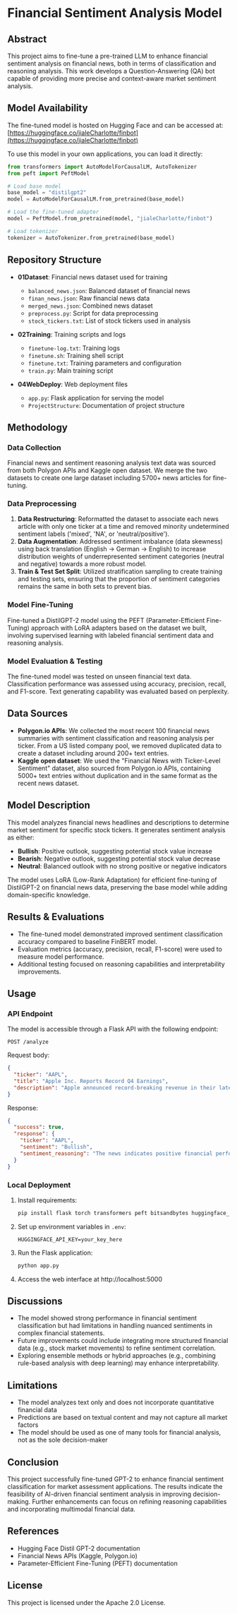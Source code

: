 # Financial Sentiment Analysis Model

## Abstract

This project aims to fine-tune a pre-trained LLM to enhance financial sentiment analysis on financial news, both in terms of classification and reasoning analysis. This work develops a Question-Answering (QA) bot capable of providing more precise and context-aware market sentiment analysis.

## Model Availability

The fine-tuned model is hosted on Hugging Face and can be accessed at:
[https://huggingface.co/jialeCharlotte/finbot](https://huggingface.co/jialeCharlotte/finbot)

To use this model in your own applications, you can load it directly:

```python
from transformers import AutoModelForCausalLM, AutoTokenizer
from peft import PeftModel

# Load base model
base_model = "distilgpt2"
model = AutoModelForCausalLM.from_pretrained(base_model)

# Load the fine-tuned adapter
model = PeftModel.from_pretrained(model, "jialeCharlotte/finbot")

# Load tokenizer
tokenizer = AutoTokenizer.from_pretrained(base_model)
```

## Repository Structure

- **01Dataset**: Financial news dataset used for training
  - `balanced_news.json`: Balanced dataset of financial news
  - `finan_news.json`: Raw financial news data
  - `merged_news.json`: Combined news dataset
  - `preprocess.py`: Script for data preprocessing
  - `stock_tickers.txt`: List of stock tickers used in analysis

- **02Training**: Training scripts and logs
  - `finetune-log.txt`: Training logs
  - `finetune.sh`: Training shell script
  - `finetune.txt`: Training parameters and configuration
  - `train.py`: Main training script

- **04WebDeploy**: Web deployment files
  - `app.py`: Flask application for serving the model
  - `ProjectStructure`: Documentation of project structure


## Methodology

### Data Collection
Financial news and sentiment reasoning analysis text data was sourced from both Polygon APIs and Kaggle open dataset. We merge the two datasets to create one large dataset including 5700+ news articles for fine-tuning.

### Data Preprocessing
1. **Data Restructuring**: Reformatted the dataset to associate each news article with only one ticker at a time and removed minority undetermined sentiment labels ('mixed', 'NA', or 'neutral/positive').
2. **Data Augmentation**: Addressed sentiment imbalance (data skewness) using back translation (English → German → English) to increase distribution weights of underrepresented sentiment categories (neutral and negative) towards a more robust model.
3. **Train & Test Set Split**: Utilized stratification sampling to create training and testing sets, ensuring that the proportion of sentiment categories remains the same in both sets to prevent bias.

### Model Fine-Tuning
Fine-tuned a DistilGPT-2 model using the PEFT (Parameter-Efficient Fine-Tuning) approach with LoRA adapters based on the dataset we built, involving supervised learning with labeled financial sentiment data and reasoning analysis.

### Model Evaluation & Testing
The fine-tuned model was tested on unseen financial text data. Classification performance was assessed using accuracy, precision, recall, and F1-score. Text generating capability was evaluated based on perplexity.

## Data Sources

- **Polygon.io APIs**: We collected the most recent 100 financial news summaries with sentiment classification and reasoning analysis per ticker. From a US listed company pool, we removed duplicated data to create a dataset including around 200+ text entries.
- **Kaggle open dataset**: We used the "Financial News with Ticker-Level Sentiment" dataset, also sourced from Polygon.io APIs, containing 5000+ text entries without duplication and in the same format as the recent news dataset.

## Model Description

This model analyzes financial news headlines and descriptions to determine market sentiment for specific stock tickers. It generates sentiment analysis as either:

- **Bullish**: Positive outlook, suggesting potential stock value increase
- **Bearish**: Negative outlook, suggesting potential stock value decrease
- **Neutral**: Balanced outlook with no strong positive or negative indicators

The model uses LoRA (Low-Rank Adaptation) for efficient fine-tuning of DistilGPT-2 on financial news data, preserving the base model while adding domain-specific knowledge.

## Results & Evaluations

- The fine-tuned model demonstrated improved sentiment classification accuracy compared to baseline FinBERT model.
- Evaluation metrics (accuracy, precision, recall, F1-score) were used to measure model performance.
- Additional testing focused on reasoning capabilities and interpretability improvements.

## Usage

### API Endpoint

The model is accessible through a Flask API with the following endpoint:

```
POST /analyze
```

Request body:
```json
{
  "ticker": "AAPL",
  "title": "Apple Inc. Reports Record Q4 Earnings",
  "description": "Apple announced record-breaking revenue in their latest earnings call, exceeding analyst expectations."
}
```

Response:
```json
{
  "success": true,
  "response": {
    "ticker": "AAPL",
    "sentiment": "Bullish",
    "sentiment_reasoning": "The news indicates positive financial performance with record-breaking revenue that exceeded analyst expectations, suggesting strong business momentum."
  }
}
```

### Local Deployment

1. Install requirements:
   ```bash
   pip install flask torch transformers peft bitsandbytes huggingface_hub flask-cors
   ```

2. Set up environment variables in `.env`:
   ```
   HUGGINGFACE_API_KEY=your_key_here
   ```

3. Run the Flask application:
   ```bash
   python app.py
   ```

4. Access the web interface at http://localhost:5000

## Discussions

- The model showed strong performance in financial sentiment classification but had limitations in handling nuanced sentiments in complex financial statements.
- Future improvements could include integrating more structured financial data (e.g., stock market movements) to refine sentiment correlation.
- Exploring ensemble methods or hybrid approaches (e.g., combining rule-based analysis with deep learning) may enhance interpretability.

## Limitations

- The model analyzes text only and does not incorporate quantitative financial data
- Predictions are based on textual content and may not capture all market factors
- The model should be used as one of many tools for financial analysis, not as the sole decision-maker

## Conclusion

This project successfully fine-tuned GPT-2 to enhance financial sentiment classification for market assessment applications. The results indicate the feasibility of AI-driven financial sentiment analysis in improving decision-making. Further enhancements can focus on refining reasoning capabilities and incorporating multimodal financial data.

## References

- Hugging Face Distil GPT-2 documentation
- Financial News APIs (Kaggle, Polygon.io)
- Parameter-Efficient Fine-Tuning (PEFT) documentation

## License

This project is licensed under the Apache 2.0 License.
